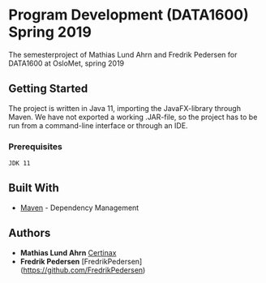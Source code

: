 # Program Development (DATA1600) Spring 2019

The semesterproject of Mathias Lund Ahrn and Fredrik Pedersen for DATA1600 at OsloMet, spring 2019

## Getting Started

The project is written in Java 11, importing the JavaFX-library through Maven.
We have not exported a working .JAR-file, so the project has to be run from a command-line
interface or through an IDE.

### Prerequisites

```
JDK 11
```

## Built With

* [Maven](https://maven.apache.org/) - Dependency Management


## Authors

* **Mathias Lund Ahrn** [Certinax](https://github.com/Certinax)
* **Fredrik Pedersen** [FredrikPedersen] (https://github.com/FredrikPedersen)
